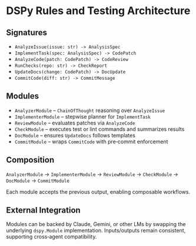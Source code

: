 # DSPy Rules and Testing Architecture

## Signatures

- `AnalyzeIssue(issue: str) -> AnalysisSpec`
- `ImplementTask(spec: AnalysisSpec) -> CodePatch`
- `AnalyzeCode(patch: CodePatch) -> CodeReview`
- `RunChecks(repo: str) -> CheckReport`
- `UpdateDocs(change: CodePatch) -> DocUpdate`
- `CommitCode(diff: str) -> CommitMessage`

## Modules

- `AnalyzerModule` – `ChainOfThought` reasoning over `AnalyzeIssue`
- `ImplementerModule` – stepwise planner for `ImplementTask`
- `ReviewModule` – evaluates patches via `AnalyzeCode`
- `CheckModule` – executes test or lint commands and summarizes results
- `DocModule` – ensures `UpdateDocs` follows templates
- `CommitModule` – wraps `CommitCode` with pre‑commit enforcement

## Composition

`AnalyzerModule` → `ImplementerModule` → `ReviewModule` → `CheckModule` → `DocModule` → `CommitModule`

Each module accepts the previous output, enabling composable workflows.

## External Integration

Modules can be backed by Claude, Gemini, or other LMs by swapping the underlying `dspy.Module` implementation. Inputs/outputs remain consistent, supporting cross‑agent compatibility.
